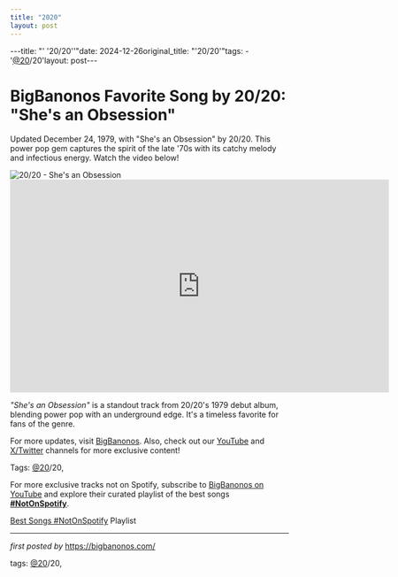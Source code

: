 ```yaml
---
title: "2020"
layout: post
---
```

---title: "' '20/20''"date: 2024-12-26original_title: "'20/20'"tags:  - '[@20](/tags/20/)/20'layout: post---<!-- Title of the Post --><h1 >BigBanonos Favorite Song by 20/20: "She's an Obsession"</h1> <!-- Introductory Text --><p >Updated December 24, 1979, with "She's an Obsession" by 20/20. This power pop gem captures the spirit of the late '70s with its catchy melody and infectious energy. Watch the video below!</p> <!-- Featured Image --><div > <img src="https://i.ytimg.com/vi/r0LGcCdpebY/hq720.jpg?sqp=-oaymwEhCK4FEIIDSFryq4qpAxMIARUAAAAAGAElAADIQj0AgKJD&rs=AOn4CLAG_uLkf6dwZ8QZcNr4DXEgsgxGuA" alt="20/20 - She's an Obsession" /></div> <!-- YouTube Video Embed --><div > <iframe width="685" height="385" src="https://www.youtube.com/embed/r0LGcCdpebY" title="20/20 - She's an Obsession - 1979" frameborder="0" allow="accelerometer; autoplay; clipboard-write; encrypted-media; gyroscope; picture-in-picture; web-share" referrerpolicy="strict-origin-when-cross-origin" allowfullscreen></iframe></div> <!-- Song Information --><div > <p><em>"She's an Obsession"</em> is a standout track from 20/20's 1979 debut album, blending power pop with an underground edge. It's a timeless favorite for fans of the genre.</p></div> <!-- Footer Links --><div > <p>For more updates, visit <a href="https://bigbanonos.com/" target="_blank">BigBanonos</a>. Also, check out our <a href="https://www.youtube.com/[@BigBanonos](/tags/BigBanonos/)" target="_blank">YouTube</a> and <a href="https://x.com/bigbanonos" target="_blank">X/Twitter</a> channels for more exclusive content!</p></div> <!-- Tags --><p >Tags: [@20](/tags/20/)/20,</p><!--Subscribe and Playlist Links--><div>    <p>For more exclusive tracks not on Spotify, subscribe to <a href="https://www.youtube.com/[@BigBanonos](/tags/BigBanonos/)" target="_blank">BigBanonos on YouTube</a> and explore their curated playlist of the best songs <strong>[#NotOnSpotify](/tags/NotOnSpotify/)</strong>.</p>    <p><a href="https://www.youtube.com/playlist?list=PLtuNtuTatqI0kFahUCbtbfenC_ET5O_tr" target="_blank">Best Songs [#NotOnSpotify](/tags/NotOnSpotify/) Playlist<br /></a></p></div><hr /><p><em>first posted by</em> <a href="https://bigbanonos.com/" rel="noopener" target="_new">https://bigbanonos.com/</a></p><p>tags: [@20](/tags/20/)/20,</p>